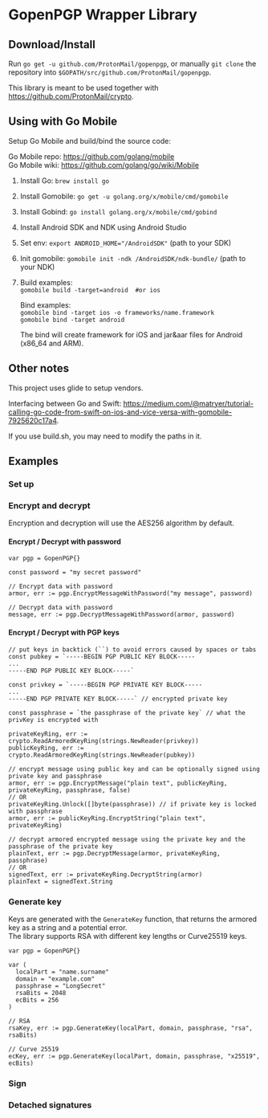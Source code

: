 # GopenPGP Wrapper Library

## Download/Install

Run `go get -u github.com/ProtonMail/gopenpgp`, or manually `git clone` the
repository into `$GOPATH/src/github.com/ProtonMail/gopenpgp`.

This library is meant to be used together with https://github.com/ProtonMail/crypto.

## Using with Go Mobile

Setup Go Mobile and build/bind the source code:

Go Mobile repo: https://github.com/golang/mobile  
Go Mobile wiki: https://github.com/golang/go/wiki/Mobile

1. Install Go: `brew install go`
2. Install Gomobile: `go get -u golang.org/x/mobile/cmd/gomobile`
3. Install Gobind: `go install golang.org/x/mobile/cmd/gobind`
4. Install Android SDK and NDK using Android Studio
5. Set env: `export ANDROID_HOME="/AndroidSDK"` (path to your SDK)
6. Init gomobile: `gomobile init -ndk /AndroidSDK/ndk-bundle/` (path to your NDK)

7. Build examples:  
   `gomobile build -target=android  #or ios`

   Bind examples:  
   `gomobile bind -target ios -o frameworks/name.framework`  
   `gomobile bind -target android`

   The bind will create framework for iOS and jar&aar files for Android (x86_64 and ARM).

## Other notes

This project uses glide to setup vendors.

Interfacing between Go and Swift:
https://medium.com/@matryer/tutorial-calling-go-code-from-swift-on-ios-and-vice-versa-with-gomobile-7925620c17a4.

If you use build.sh, you may need to modify the paths in it.

## Examples

### Set up

### Encrypt and decrypt

Encryption and decryption will use the AES256 algorithm by default.

#### Encrypt / Decrypt with password
```
var pgp = GopenPGP{}

const password = "my secret password"

// Encrypt data with password
armor, err := pgp.EncryptMessageWithPassword("my message", password)

// Decrypt data with password
message, err := pgp.DecryptMessageWithPassword(armor, password)
```

#### Encrypt / Decrypt with PGP keys
```
// put keys in backtick (``) to avoid errors caused by spaces or tabs
const pubkey = `-----BEGIN PGP PUBLIC KEY BLOCK-----
...
-----END PGP PUBLIC KEY BLOCK-----`

const privkey = `-----BEGIN PGP PRIVATE KEY BLOCK-----
...
-----END PGP PRIVATE KEY BLOCK-----` // encrypted private key

const passphrase = `the passphrase of the private key` // what the privKey is encrypted with

privateKeyRing, err := crypto.ReadArmoredKeyRing(strings.NewReader(privkey))
publicKeyRing, err := crypto.ReadArmoredKeyRing(strings.NewReader(pubkey))

// encrypt message using public key and can be optionally signed using private key and passphrase
armor, err := pgp.EncryptMessage("plain text", publicKeyRing, privateKeyRing, passphrase, false)
// OR
privateKeyRing.Unlock([]byte(passphrase)) // if private key is locked with passphrase
armor, err := publicKeyRing.EncryptString("plain text", privateKeyRing)

// decrypt armored encrypted message using the private key and the passphrase of the private key
plainText, err := pgp.DecryptMessage(armor, privateKeyRing, passphrase)
// OR
signedText, err := privateKeyRing.DecryptString(armor)
plainText = signedText.String

```

### Generate key
Keys are generated with the `GenerateKey` function, that returns the armored key as a string and a potential error.  
The library supports RSA with different key lengths or Curve25519 keys.
```
var pgp = GopenPGP{}

var (
  localPart = "name.surname"
  domain = "example.com"
  passphrase = "LongSecret"
  rsaBits = 2048
  ecBits = 256
)

// RSA
rsaKey, err := pgp.GenerateKey(localPart, domain, passphrase, "rsa", rsaBits)

// Curve 25519
ecKey, err := pgp.GenerateKey(localPart, domain, passphrase, "x25519", ecBits)
```

### Sign

### Detached signatures
